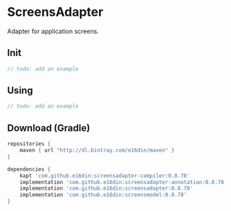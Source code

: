 # ScreensAdapter
Adapter for application screens.

## Init
```java
// todo: add an example
```

## Using

```kotlin
// todo: add an example
```

## Download (Gradle)

```groovy
repositories {
    maven { url "http://dl.bintray.com/e16din/maven" }
}

dependencies {
    kapt 'com.github.e16din:screensadapter-compiler:0.8.78'
    implementation 'com.github.e16din:screensadapter-annotation:0.8.78'
    implementation 'com.github.e16din:screensadapter:0.8.78'
    implementation 'com.github.e16din:screensmodel:0.8.78'
}
```
